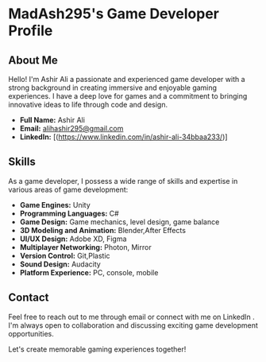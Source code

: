 # MadAsh295's Game Developer Profile


## About Me

Hello! I'm Ashir Ali a passionate and experienced game developer with a strong background in creating immersive and enjoyable gaming experiences. I have a deep love for games and a commitment to bringing innovative ideas to life through code and design.

- **Full Name:** Ashir Ali
- **Email:** alihashir295@gmail.com
- **LinkedIn:** [(https://www.linkedin.com/in/ashir-ali-34bbaa233/)]


## Skills

As a game developer, I possess a wide range of skills and expertise in various areas of game development:

- **Game Engines:** Unity
- **Programming Languages:** C#
- **Game Design:** Game mechanics, level design, game balance
- **3D Modeling and Animation:** Blender,After Effects
- **UI/UX Design:** Adobe XD, Figma
- **Multiplayer Networking:** Photon, Mirror
- **Version Control:** Git,Plastic
- **Sound Design:** Audacity
- **Platform Experience:** PC, console, mobile





## Contact

Feel free to reach out to me through email or connect with me on LinkedIn . I'm always open to collaboration and discussing exciting game development opportunities.

Let's create memorable gaming experiences together!
